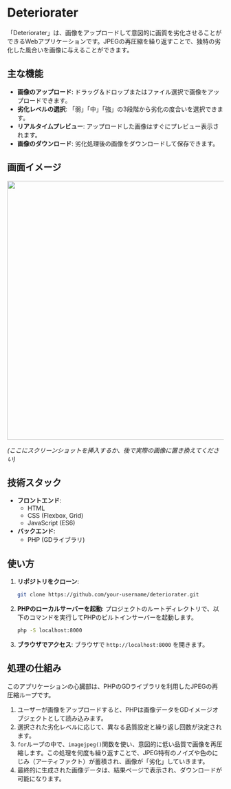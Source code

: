 # Deteriorater

「Deteriorater」は、画像をアップロードして意図的に画質を劣化させることができるWebアプリケーションです。JPEGの再圧縮を繰り返すことで、独特の劣化した風合いを画像に与えることができます。

## 主な機能

- **画像のアップロード**: ドラッグ＆ドロップまたはファイル選択で画像をアップロードできます。
- **劣化レベルの選択**: 「弱」「中」「強」の3段階から劣化の度合いを選択できます。
- **リアルタイムプレビュー**: アップロードした画像はすぐにプレビュー表示されます。
- **画像のダウンロード**: 劣化処理後の画像をダウンロードして保存できます。

## 画面イメージ

<img src="https://i.imgur.com/your-image-hash.png" width="600">

*(ここにスクリーンショットを挿入するか、後で実際の画像に置き換えてください)*

## 技術スタック

- **フロントエンド**:
  - HTML
  - CSS (Flexbox, Grid)
  - JavaScript (ES6)
- **バックエンド**:
  - PHP (GDライブラリ)

## 使い方

1.  **リポジトリをクローン**:
    ```bash
    git clone https://github.com/your-username/deteriorater.git
    ```
2.  **PHPのローカルサーバーを起動**:
    プロジェクトのルートディレクトリで、以下のコマンドを実行してPHPのビルトインサーバーを起動します。
    ```bash
    php -S localhost:8000
    ```
3.  **ブラウザでアクセス**:
    ブラウザで `http://localhost:8000` を開きます。

## 処理の仕組み

このアプリケーションの心臓部は、PHPのGDライブラリを利用したJPEGの再圧縮ループです。

1.  ユーザーが画像をアップロードすると、PHPは画像データをGDイメージオブジェクトとして読み込みます。
2.  選択された劣化レベルに応じて、異なる品質設定と繰り返し回数が決定されます。
3.  `for`ループの中で、`imagejpeg()`関数を使い、意図的に低い品質で画像を再圧縮します。この処理を何度も繰り返すことで、JPEG特有のノイズや色のにじみ（アーティファクト）が蓄積され、画像が「劣化」していきます。
4.  最終的に生成された画像データは、結果ページで表示され、ダウンロードが可能になります。
